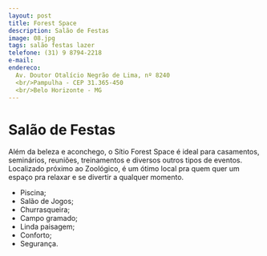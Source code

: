 ```yaml
---
layout: post
title: Forest Space
description: Salão de Festas
image: 08.jpg
tags: salão festas lazer
telefone: (31) 9 8794-2218
e-mail: 
endereco:
  Av. Doutor Otalício Negrão de Lima, nº 8240
  <br/>Pampulha - CEP 31.365-450
  <br/>Belo Horizonte - MG
---
```


# Salão de Festas

Além da beleza e aconchego, o Sítio Forest Space é ideal para casamentos, seminários, reuniões, treinamentos e diversos outros tipos de eventos.
Localizado próximo ao Zoológico, é um ótimo local pra quem quer um espaço pra relaxar e se divertir a qualquer momento.

* Piscina;
* Salão de Jogos;
* Churrasqueira;
* Campo gramado;
* Linda paisagem;
* Conforto;
* Segurança.

